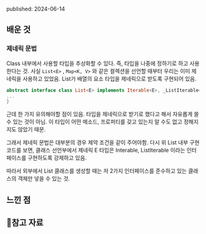 published: 2024-06-14

## 배운 것

### 제네릭 문법
Class 내부에서 사용할 타입을 추상화할 수 있다. 
즉, 타입을 나중에 정하기로 하고 사용한다는 것.
사실 `List<E>` , `Map<K, V>` 와 같은 컬렉션을 선언할 때부터 우리는 이미 제네릭을 사용하고 있었음.
List가 배열의 요소 타입을 제네릭으로 받도록 구현되어 있음.
```dart
abstract interface class List<E> implements Iterable<E>, _ListIterable<E> {
... 
}

```

근데 한 가지 유의해야할 점이 있음.
타입을 제네릭으로 받기로 했다고 해서 자유롭게 쓸 수 있는 것이 아님.
이 타입이 어떤 메소드, 프로퍼티를 갖고 있는지 알 수도 없고 정해지지도 않았기 때문.

그래서 제네릭 문법은 대부분의 경우 제약 조건을 같이 주어야함.
다시 위 List 내부 구현 코드를 보면, 클래스 선언부에서 제네릭 E 타입은 Interable, ListIterable 이라는 인터페이스를 구현하도록 강제하고 있음.

따라서 외부에서 List 클래스를 생성할 때는 저 2가지 인터페이스를 준수하고 있는 클래스의 객체만 넣을 수 있는 것.

## 느낀 점 

## 참고 자료